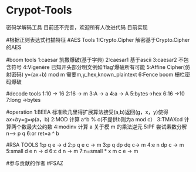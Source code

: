 # Crypot-Tools
密码学解码工具
目前还不完善，欢迎所有人改进代码
目前实现

#根据正则表达式扫描特征
#AES Tools
1:Crypto.Cipher
解密基于Crypto.Cipher的AES

#boom tools
1:caesar
凯撒爆破(基于字典)
2:caesar1
基于ascii
3:caesar2
不包含符号
4:Vigenère
已知开头部分明文例如‘flag’爆破所有可能
5:Affine Cipher(仿射密码)
y=(ax+b) mod m 
需要m,y_hex,known_plaintext
6:Fence boom
栅栏密码爆破

#decode tools
1:10   -> 16
2:16   -> m
3:A    -> a
4:a    -> A
5:bytes->hex
6:16   ->10
7:long ->bytes

#operation
1:BEEA
标准欧几里得扩展算法接受(a,b)返回(g，x，y)使得a*x+b*y=g=φ(a，b)
2:MOD
计算 a^b % c(不提供b则为a mod c）
3:TMAXcd
计算两个数最大公约数
4:modinv
计算 a 关于模 m 的乘法逆元
5:PF
尝试素数分解n--> p q
6:or
ret=a ^ b

#RSA TOOLS
1:p q e -> d
2:p q e c -> m
3:p q dp dq c-> m
4:e n dp c -> m
5:small d
  e n -> d
6:c d n -> m
7:n=small * x
m c e -> m

#参与贡献的作者
#FSAZ

